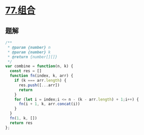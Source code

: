 # [77.组合](https://leetcode-cn.com/problems/combinations/)


## 题解
```js
/**
 * @param {number} n
 * @param {number} k
 * @return {number[][]}
 */
var combine = function(n, k) {
  const res = []
  function fn(index, k, arr) {
    if (k === arr.length) {
      res.push([...arr])
      return
    }
    for (let i = index;i <= n - (k - arr.length) + 1;i++) {
      fn(i + 1, k, arr.concat(i))
    }
  }
  fn(1, k, [])
  return res
};
```
